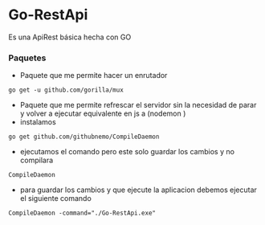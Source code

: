 # Go-RestApi
Es una ApiRest básica hecha con GO 

### Paquetes
- Paquete que me permite hacer un enrutador
```
go get -u github.com/gorilla/mux
```
- Paquete que me permite refrescar el servidor sin la necesidad de parar y volver a ejecutar equivalente en js a (nodemon )
- instalamos
```
go get github.com/githubnemo/CompileDaemon
```
- ejecutamos el comando pero este solo guardar los cambios y no compilara
```
CompileDaemon
```
- para guardar los cambios y que ejecute la aplicacion debemos ejecutar el siguiente comando
```
CompileDaemon -command="./Go-RestApi.exe"
```